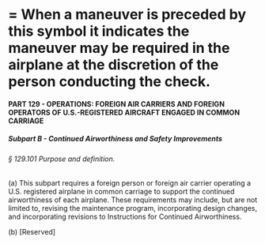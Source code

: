 
# = When a maneuver is preceded by this symbol it indicates the maneuver may be required in the airplane at the discretion of the person conducting the check.
#### PART 129 - OPERATIONS: FOREIGN AIR CARRIERS AND FOREIGN OPERATORS OF U.S.-REGISTERED AIRCRAFT ENGAGED IN COMMON CARRIAGE
##### Subpart B - Continued Airworthiness and Safety Improvements
###### § 129.101 Purpose and definition.

(a) This subpart requires a foreign person or foreign air carrier operating a U.S. registered airplane in common carriage to support the continued airworthiness of each airplane. These requirements may include, but are not limited to, revising the maintenance program, incorporating design changes, and incorporating revisions to Instructions for Continued Airworthiness.

(b) [Reserved]
